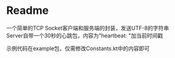 # Readme

一个简单的TCP Socket客户端和服务端的封装，发送UTF-8的字符串\
Server自带一个30秒的心跳包，内容为"heartbeat: "加当前时间戳

示例代码在example包，仅需修改Constants.kt中的内容即可